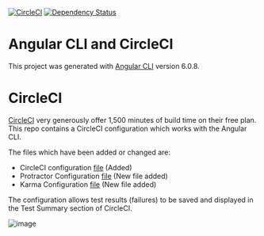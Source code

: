 [![CircleCI](https://circleci.com/gh/CharlesSuttie/angular-cli-circle.svg?style=shield)](https://circleci.com/gh/CharlesSuttie/angular-cli-circle)
[![Dependency Status](https://david-dm.org/CharlesSuttie/angular-cli-circle.svg)](https://david-dm.org/CharlesSuttie/angular-cli-circle)

# Angular CLI and CircleCI

This project was generated with [Angular CLI](https://github.com/angular/angular-cli) version 6.0.8.

# CircleCI

[CircleCI](https://circleci.com) very generously offer 1,500 minutes of build time on their free plan. 
This repo contains a CircleCI configuration which works with the Angular CLI.

The files which have been added or changed are:

* CircleCI configuration [file](https://github.com/CharlesSuttie/angular-cli-circle/blob/master/.circleci/config.yml) (Added)
* Protractor Configuration [file](https://github.com/CharlesSuttie/angular-cli-circle/blob/master/e2e/circle-protractor.conf.js) (New file added)
* Karma Configuration [file](https://github.com/CharlesSuttie/angular-cli-circle/blob/master/src/circle-karma.conf.ts) (New file added)

The configuration allows test results (failures) to be saved and displayed in the Test Summary section of CircleCI.

![image](https://user-images.githubusercontent.com/18062238/38765216-cf984208-4000-11e8-8879-3fe23dafa09b.png)
